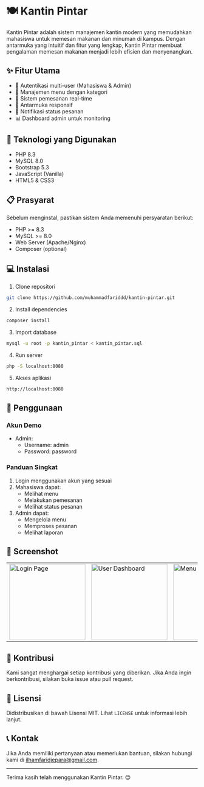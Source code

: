 # 🍽️ Kantin Pintar

Kantin Pintar adalah sistem manajemen kantin modern yang memudahkan mahasiswa untuk memesan makanan dan minuman di kampus. Dengan antarmuka yang intuitif dan fitur yang lengkap, Kantin Pintar membuat pengalaman memesan makanan menjadi lebih efisien dan menyenangkan.

## ✨ Fitur Utama

- 🔐 Autentikasi multi-user (Mahasiswa & Admin)
- 🍳 Manajemen menu dengan kategori
- 🛒 Sistem pemesanan real-time
- 📱 Antarmuka responsif
- 🔔 Notifikasi status pesanan
- 📊 Dashboard admin untuk monitoring

## 🚀 Teknologi yang Digunakan

- PHP 8.3
- MySQL 8.0
- Bootstrap 5.3
- JavaScript (Vanilla)
- HTML5 & CSS3

## 📋 Prasyarat

Sebelum menginstal, pastikan sistem Anda memenuhi persyaratan berikut:

- PHP >= 8.3
- MySQL >= 8.0
- Web Server (Apache/Nginx)
- Composer (optional)

## 💻 Instalasi

1. Clone repositori

```bash
git clone https://github.com/muhammadfariddd/kantin-pintar.git
```

2. Install dependencies

```bash
composer install
```

3. Import database

```bash
mysql -u root -p kantin_pintar < kantin_pintar.sql
```

4. Run server

```bash
php -S localhost:8080
```

5. Akses aplikasi

```bash
http://localhost:8080
```

## 🎯 Penggunaan

### Akun Demo

- Admin:
  - Username: admin
  - Password: password

### Panduan Singkat

1. Login menggunakan akun yang sesuai
2. Mahasiswa dapat:
   - Melihat menu
   - Melakukan pemesanan
   - Melihat status pesanan
3. Admin dapat:
   - Mengelola menu
   - Memproses pesanan
   - Melihat laporan

## 📸 Screenshot

<table>
  <tr>
    <td><img src="https://github.com/user-attachments/assets/4245c9f7-f9a2-479a-9166-348e309312ad" alt="Login Page" width="200"/></td>
    <td><img src="https://github.com/user-attachments/assets/24bdcc22-677a-4471-ad6b-fb9b8be8282e" alt="User Dashboard" width="200"/></td> 
    <td><img src="https://github.com/user-attachments/assets/dc47f7c4-4680-493a-ac94-a00902277c64" alt="Menu Page" width="200"/></td> 
    <td><img src="https://github.com/user-attachments/assets/20388f4f-bb61-405a-a5ff-aa8d0136a859" alt="Admin Dashboard" width="200"/></td>
  </tr>
</table>

## 🤝 Kontribusi

Kami sangat menghargai setiap kontribusi yang diberikan. Jika Anda ingin berkontribusi, silakan buka issue atau pull request.

## 📝 Lisensi

Didistribusikan di bawah Lisensi MIT. Lihat `LICENSE` untuk informasi lebih lanjut.

## 📞 Kontak

Jika Anda memiliki pertanyaan atau memerlukan bantuan, silakan hubungi kami di [ilhamfaridjepara@gmail.com](mailto:ilhamfaridjepara@gmail.com).

---

Terima kasih telah menggunakan Kantin Pintar. 😊
